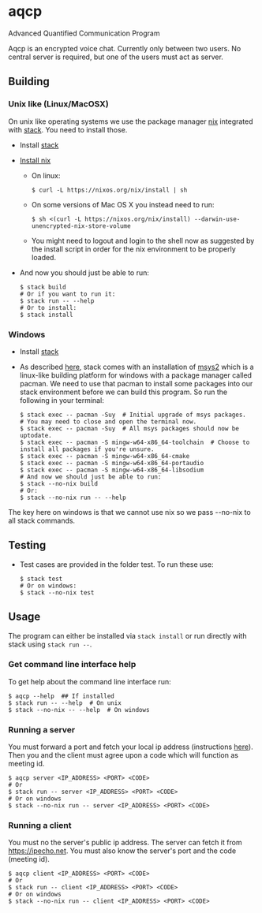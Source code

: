 # aqcp
Advanced Quantified Communication Program

Aqcp is an encrypted voice chat. Currently only between two users. No central server is required, but one of the users must act as server.

## Building

### Unix like (Linux/MacOSX)

On unix like operating systems we use the package manager [nix][2] integrated with [stack][1]. You need to install those.

* Install [stack][1]
* [Install nix][3]
    * On linux:

        ```
        $ curl -L https://nixos.org/nix/install | sh
        ```

    * On some versions of Mac OS X you instead need to run:

        ```
        $ sh <(curl -L https://nixos.org/nix/install) --darwin-use-unencrypted-nix-store-volume
        ```

    * You might need to logout and login to the shell now as suggested by the install script in order for the nix environment to be properly loaded.
* And now you should just be able to run:

    ```
    $ stack build
    # Or if you want to run it:
    $ stack run -- --help
    # Or to install:
    $ stack install
    ```

### Windows

* Install [stack][1]
* As described [here](https://docs.haskellstack.org/en/stable/developing_on_windows), stack comes with an installation of [msys2](https://www.msys2.org) which is a linux-like building platform for windows with a package manager called pacman. We need to use that pacman to install some packages into our stack environment before we can build this program. So run the following in your terminal:

    ```
    $ stack exec -- pacman -Suy  # Initial upgrade of msys packages.
    # You may need to close and open the terminal now.
    $ stack exec -- pacman -Suy  # All msys packages should now be uptodate.
    $ stack exec -- pacman -S mingw-w64-x86_64-toolchain  # Choose to install all packages if you're unsure.
    $ stack exec -- pacman -S mingw-w64-x86_64-cmake
    $ stack exec -- pacman -S mingw-w64-x86_64-portaudio
    $ stack exec -- pacman -S mingw-w64-x86_64-libsodium
    # And now we should just be able to run:
    $ stack --no-nix build
    # Or:
    $ stack --no-nix run -- --help
    ```

The key here on windows is that we cannot use nix so we pass --no-nix to all stack commands.

## Testing

* Test cases are provided in the folder test. To run these use:

    ```
    $ stack test
    # Or on windows:
    $ stack --no-nix test
    ```

## Usage

The program can either be installed via `stack install` or run directly with stack using `stack run --`.

### Get command line interface help

To get help about the command line interface run:
```
$ aqcp --help  ## If installed
$ stack run -- --help  # On unix
$ stack --no-nix -- --help  # On windows
```

### Running a server

You must forward a port and fetch your local ip address (instructions [here][4]). Then you and the client must agree upon a code which will function as meeting id.

```
$ aqcp server <IP_ADDRESS> <PORT> <CODE>
# Or
$ stack run -- server <IP_ADDRESS> <PORT> <CODE>
# Or on windows
$ stack --no-nix run -- server <IP_ADDRESS> <PORT> <CODE>
```

### Running a client

You must no the server's public ip address. The server can fetch it from <https://ipecho.net>. You must also know the server's port and the code (meeting id).

```
$ aqcp client <IP_ADDRESS> <PORT> <CODE>
# Or
$ stack run -- client <IP_ADDRESS> <PORT> <CODE>
# Or on windows
$ stack --no-nix run -- client <IP_ADDRESS> <PORT> <CODE>
```


[1]: https://docs.haskellstack.org/en/stable/README
[2]: https://nixos.org
[3]: https://nixos.org/download.html
[4]: https://ipecho.net/localip.html
